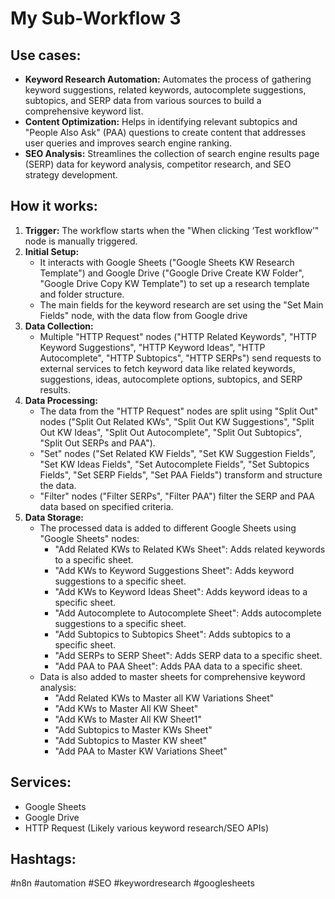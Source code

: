# My Sub-Workflow 3

## Use cases:

- **Keyword Research Automation:** Automates the process of gathering keyword suggestions, related keywords, autocomplete suggestions, subtopics, and SERP data from various sources to build a comprehensive keyword list.
- **Content Optimization:** Helps in identifying relevant subtopics and "People Also Ask" (PAA) questions to create content that addresses user queries and improves search engine ranking.
- **SEO Analysis:** Streamlines the collection of search engine results page (SERP) data for keyword analysis, competitor research, and SEO strategy development.

## How it works:

1.  **Trigger:** The workflow starts when the "When clicking ‘Test workflow’" node is manually triggered.
2.  **Initial Setup:**
    -   It interacts with Google Sheets ("Google Sheets KW Research Template") and Google Drive ("Google Drive Create KW Folder", "Google Drive Copy KW Template") to set up a research template and folder structure.
    -   The main fields for the keyword research are set using the "Set Main Fields" node, with the data flow from Google drive
3.  **Data Collection:**
    -   Multiple "HTTP Request" nodes ("HTTP Related Keywords", "HTTP Keyword Suggestions", "HTTP Keyword Ideas", "HTTP Autocomplete", "HTTP Subtopics", "HTTP SERPs") send requests to external services to fetch keyword data like related keywords, suggestions, ideas, autocomplete options, subtopics, and SERP results.
4.  **Data Processing:**
    -   The data from the "HTTP Request" nodes are split using "Split Out" nodes ("Split Out Related KWs", "Split Out KW Suggestions", "Split Out KW Ideas", "Split Out Autocomplete", "Split Out Subtopics", "Split Out SERPs and PAA").
    -   "Set" nodes ("Set Related KW Fields", "Set KW Suggestion Fields", "Set KW Ideas Fields", "Set Autocomplete Fields", "Set Subtopics Fields", "Set SERP Fields", "Set PAA Fields") transform and structure the data.
    -   "Filter" nodes ("Filter SERPs", "Filter PAA") filter the SERP and PAA data based on specified criteria.
5.  **Data Storage:**
    -   The processed data is added to different Google Sheets using "Google Sheets" nodes:
        -   "Add Related KWs to Related KWs Sheet": Adds related keywords to a specific sheet.
        -   "Add KWs to Keyword Suggestions Sheet": Adds keyword suggestions to a specific sheet.
        -   "Add KWs to Keyword Ideas Sheet": Adds keyword ideas to a specific sheet.
        -   "Add Autocomplete to Autocomplete Sheet": Adds autocomplete suggestions to a specific sheet.
        -   "Add Subtopics to Subtopics Sheet": Adds subtopics to a specific sheet.
        -   "Add SERPs to SERP Sheet": Adds SERP data to a specific sheet.
        -   "Add PAA to PAA Sheet": Adds PAA data to a specific sheet.
    -   Data is also added to master sheets for comprehensive keyword analysis:
        -   "Add Related KWs to Master all KW Variations Sheet"
        -   "Add KWs to Master All KW Sheet"
        -   "Add KWs to Master All KW Sheet1"
        -   "Add Subtopics to Master KWs Sheet"
        -   "Add Subtopics to Master KW sheet"
        -   "Add PAA to Master KW Variations Sheet"

## Services:

-   Google Sheets
-   Google Drive
-   HTTP Request (Likely various keyword research/SEO APIs)

## Hashtags:

#n8n #automation #SEO #keywordresearch #googlesheets
